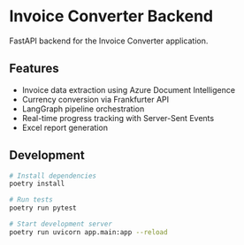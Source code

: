 # Invoice Converter Backend

FastAPI backend for the Invoice Converter application.

## Features

- Invoice data extraction using Azure Document Intelligence
- Currency conversion via Frankfurter API
- LangGraph pipeline orchestration
- Real-time progress tracking with Server-Sent Events
- Excel report generation

## Development

```bash
# Install dependencies
poetry install

# Run tests
poetry run pytest

# Start development server
poetry run uvicorn app.main:app --reload
```